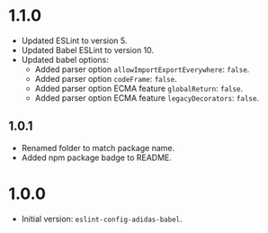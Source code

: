 # 1.1.0

- Updated ESLint to version 5.
- Updated Babel ESLint to version 10.
- Updated babel options:
  - Added parser option `allowImportExportEverywhere`: `false`.
  - Added parser option `codeFrame`: `false`.
  - Added parser option ECMA feature `globalReturn`: `false`.
  - Added parser option ECMA feature `legacyDecorators`: `false`.

## 1.0.1

- Renamed folder to match package name.
- Added npm package badge to README.

# 1.0.0

- Initial version: `eslint-config-adidas-babel`.

